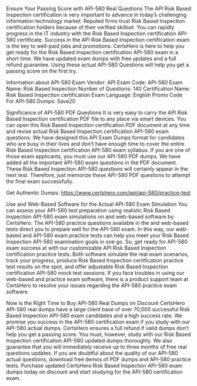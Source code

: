 Ensure Your Passing Score with API-580 Real Questions
The API Risk Based Inspection certification is very important to advance in today’s challenging information technology market. Reputed firms trust Risk Based Inspection certification holders because of their verified skillset. You can rapidly progress in the IT industry with the Risk Based Inspection certification API-580 certificate. Success in the API Risk Based Inspection certification exam is the key to well-paid jobs and promotions. CertsHero is here to help you get ready for the Risk Based Inspection certification API-580 exam in a short time. We have updated exam dumps with free updates and a full refund guarantee. Using these actual API-580 Questions will help you get a passing score on the first try.

Information about API-580 Exam
Vendor: API
Exam Code: API-580
Exam Name: Risk Based Inspection
Number of Questions: 140
Certification Name: Risk Based Inspection certification
Exam Language: English
Promo Code For API-580 Dumps: Save20


Significance of API-580 PDF Questions
It is very easy to carry the API Risk Based Inspection certification PDF file to any place via smart devices. You can open this Risk Based Inspection certification PDF document at any time and revise actual Risk Based Inspection certification API-580 exam questions. We have designed this API Exam Dumps format for candidates who are busy in their lives and don’t have enough time to cover the entire Risk Based Inspection certification API-580 exam syllabus. If you are one of those exam applicants, you must use our API-580 PDF dumps. We have added all the important API-580 exam questions in the PDF document. These Risk Based Inspection API-580 questions will certainly appear in the next test. Therefore, just memorize these API-580 PDF questions to attempt the final exam successfully.

Get Authentic Dumps: https://www.certshero.com/api/api-580/practice-test

Use and Web-Based Software for the Actual API-580 Exam Simulation
You can assess your API-580 test preparation using realistic Risk Based Inspection API-580 exam simulations on and web-based software by CertsHero. The API-580 practice questions available in the and web-based tests direct you to prepare well for the API-580 exam. In this way, our web-based and API-580 exam practice tests can help you meet your Risk Based Inspection API-580 examination goals in one go. So, get ready for API-580 exam success at with our customizable API Risk Based Inspection certification practice tests. Both software simulate the real exam scenarios, track your progress, produce Risk Based Inspection certification practice test results on the spot, and offer adjustable Risk Based Inspection certification API-580 mock test sessions. If you face troubles in using our web-based and practice exam software, there is a product support team at CertsHero to resolve your issues regarding the API-580 practice exam software.



Now is the Right Time to Buy API-580 Real Dumps on Discount
CertsHero API-580 real dumps have a large client base of over 70,000 successful Risk Based Inspection API-580 exam candidates and a high success rate. We promise you success in the API-580 certification exam if you study with our API-580 actual dumps. CertsHero ensures a full refund if valid dumps don’t help you get a passing score. You must, however, study with our Risk Based Inspection certification API-580 updated dumps thoroughly. We also guarantee that you will immediately receive up to three months of free real questions updates. If you are doubtful about the quality of our API-580 actual questions, download free demos of PDF dumps and API-580 practice tests. Purchase updated CertsHero Risk Based Inspection API-580 exam dumps today on discount and start studying for the API-580 certification exam.
